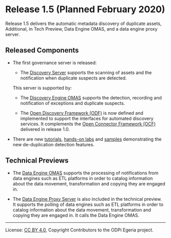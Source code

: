 <!-- SPDX-License-Identifier: CC-BY-4.0 -->
<!-- Copyright Contributors to the ODPi Egeria project. -->

# Release 1.5 (Planned February 2020)

Release 1.5 delivers the automatic metadata discovery of duplicate assets, Additional, in Tech Preview, Data Engine OMAS, and a data engine proxy server.

## Released Components

* The first governance server is released:
  * The [Discovery Server](../open-metadata-implementation/frameworks/open-discovery-framework/docs/discovery-server.md) supports the scanning of assets and the notification when duplicate suspects are detected.
  
  This server is supported by: 
   * The [Discovery Engine OMAS](../open-metadata-implementation/access-services/discovery-engine) supports the detection, recording and notification of exceptions and duplicate suspects.

   * The [Open Discovery Framework (ODF)](../open-metadata-implementation/frameworks/open-discovery-framework) is now defined and
     implemented to support the interfaces for automated discovery services.
     It complements the [Open Connector Framework (OCF)](../open-metadata-implementation/frameworks/open-connector-framework) delivered in release 1.0.

* There are new [tutorials](../open-metadata-resources/open-metadata-tutorials),
  [hands-on labs](../open-metadata-resources/open-metadata-labs) and
  [samples](../open-metadata-resources/open-metadata-samples) demonstrating
  the new de-duplication detection features.

## Technical Previews

   * The [Data Engine OMAS](../open-metadata-implementation/access-services/data-engine) supports the processing of notifications from data engines such as ETL platforms in order to catalog information about the data movement, transformation and copying they are engaged in.
   
   * The [Data Engine Proxy Server](../open-metadata-implementation/governance-servers/data-engine-proxy-services) is also included in the technical preview.
     It supports the polling of data engines such as ETL platforms
     in order to catalog information about the data movement, transformation and copying they are engaged in.
     It calls the Data Engine OMAS.
----
License: [CC BY 4.0](https://creativecommons.org/licenses/by/4.0/),
Copyright Contributors to the ODPi Egeria project.
